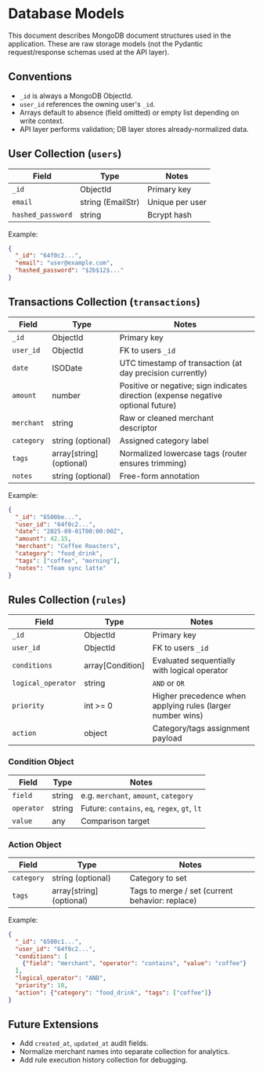 # Database Models

This document describes MongoDB document structures used in the application. These are raw storage models (not the Pydantic request/response schemas used at the API layer).

## Conventions
- `_id` is always a MongoDB ObjectId.
- `user_id` references the owning user's `_id`.
- Arrays default to absence (field omitted) or empty list depending on write context.
- API layer performs validation; DB layer stores already-normalized data.

## User Collection (`users`)
| Field | Type | Notes |
|-------|------|-------|
| `_id` | ObjectId | Primary key |
| `email` | string (EmailStr) | Unique per user |
| `hashed_password` | string | Bcrypt hash |

Example:
```json
{
  "_id": "64f0c2...",
  "email": "user@example.com",
  "hashed_password": "$2b$12$..."
}
```

## Transactions Collection (`transactions`)
| Field | Type | Notes |
|-------|------|-------|
| `_id` | ObjectId | Primary key |
| `user_id` | ObjectId | FK to users `_id` |
| `date` | ISODate | UTC timestamp of transaction (at day precision currently) |
| `amount` | number | Positive or negative; sign indicates direction (expense negative optional future) |
| `merchant` | string | Raw or cleaned merchant descriptor |
| `category` | string (optional) | Assigned category label |
| `tags` | array[string] (optional) | Normalized lowercase tags (router ensures trimming) |
| `notes` | string (optional) | Free-form annotation |

Example:
```json
{
  "_id": "6500be...",
  "user_id": "64f0c2...",
  "date": "2025-09-01T00:00:00Z",
  "amount": 42.15,
  "merchant": "Coffee Roasters",
  "category": "food_drink",
  "tags": ["coffee", "morning"],
  "notes": "Team sync latte"
}
```

## Rules Collection (`rules`)
| Field | Type | Notes |
|-------|------|-------|
| `_id` | ObjectId | Primary key |
| `user_id` | ObjectId | FK to users `_id` |
| `conditions` | array[Condition] | Evaluated sequentially with logical operator |
| `logical_operator` | string | `AND` or `OR` |
| `priority` | int >= 0 | Higher precedence when applying rules (larger number wins) |
| `action` | object | Category/tags assignment payload |

### Condition Object
| Field | Type | Notes |
|-------|------|-------|
| `field` | string | e.g. `merchant`, `amount`, `category` |
| `operator` | string | Future: `contains`, `eq`, `regex`, `gt`, `lt` |
| `value` | any | Comparison target |

### Action Object
| Field | Type | Notes |
|-------|------|-------|
| `category` | string (optional) | Category to set |
| `tags` | array[string] (optional) | Tags to merge / set (current behavior: replace) |

Example:
```json
{
  "_id": "6500c1...",
  "user_id": "64f0c2...",
  "conditions": [
    {"field": "merchant", "operator": "contains", "value": "coffee"}
  ],
  "logical_operator": "AND",
  "priority": 10,
  "action": {"category": "food_drink", "tags": ["coffee"]}
}
```

## Future Extensions
- Add `created_at`, `updated_at` audit fields.
- Normalize merchant names into separate collection for analytics.
- Add rule execution history collection for debugging.
